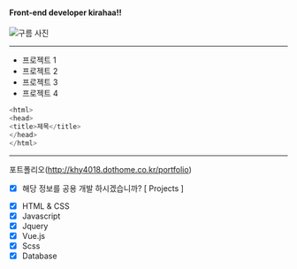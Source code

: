 #### Front-end developer kirahaa!!

![](https://www.google.com/url?sa=i&url=http%3A%2F%2Fm.blog.naver.com%2Fkma_131%2F221048033605&psig=AOvVaw0mPsYK12E9vnM9_bVr5D6I&ust=1629784766451000&source=images&cd=vfe&ved=0CAsQjRxqFwoTCICawsO7xvICFQAAAAAdAAAAABAD "구름 사진")

---
* 프로젝트 1
* 프로젝트 2
* 프로젝트 3
* 프로젝트 4

```c
<html>
<head>
<title>제목</title>
</head>
</html>
```

---
포트폴리오(http://khy4018.dothome.co.kr/portfolio)
* [X] 해당 정보를 공용 개발 하시겠습니까?
[ Projects ]
- [X] HTML & CSS
- [X] Javascript
- [X] Jquery
- [X] Vue.js
- [X] Scss
- [X] Database